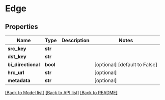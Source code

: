 # Edge

## Properties
Name | Type | Description | Notes
------------ | ------------- | ------------- | -------------
**src_key** | **str** |  | 
**dst_key** | **str** |  | 
**bi_directional** | **bool** |  | [optional] [default to False]
**hrc_url** | **str** |  | [optional] 
**metadata** | **str** |  | [optional] 

[[Back to Model list]](../README.md#documentation-for-models) [[Back to API list]](../README.md#documentation-for-api-endpoints) [[Back to README]](../README.md)



